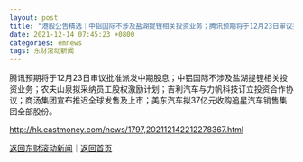```yaml
---
layout: post
title: "港股公告精选｜中铝国际不涉及盐湖提锂相关投资业务；腾讯预期将于12月23日审议批准派发中期股息"
date: 2021-12-14 07:45:23 +0800
categories: emnews
tags: 东财滚动新闻
---
```


腾讯预期将于12月23日审议批准派发中期股息；中铝国际不涉及盐湖提锂相关投资业务；农夫山泉拟采纳员工股权激励计划；吉利汽车与力帆科技订立投资合作协议；商汤集团宣布推迟全球发售及上市；美东汽车拟37亿元收购追星汽车销售集团全部股份。

<http://hk.eastmoney.com/news/1797,202112142212278367.html>

[返回东财滚动新闻](//finews.withounder.com/emnews/)｜[返回首页](//finews.withounder.com/)